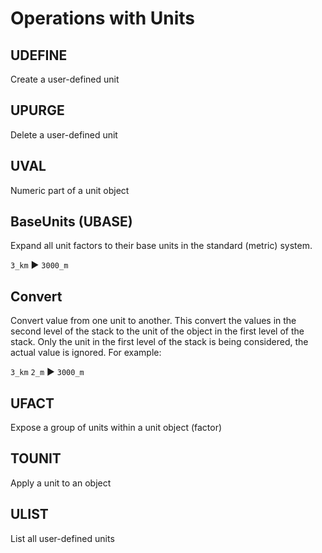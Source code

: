 # Operations with Units

## UDEFINE
Create a user-defined unit


## UPURGE
Delete a user-defined unit


## UVAL
Numeric part of a unit object


## BaseUnits (UBASE)

Expand all unit factors to their base units in the standard (metric) system.

`3_km`  ▶ `3000_m`


## Convert

Convert value from one unit to another. This convert the values in the second level of the stack to the unit of the object in the first level of the stack. Only the unit in the first level of the stack is being considered, the actual value is ignored. For example:

`3_km` `2_m` ▶ `3000_m`



## UFACT
Expose a group of units within a unit object (factor)


## TOUNIT
Apply a unit to an object


## ULIST
List all user-defined units
